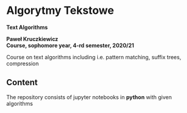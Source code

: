 # Algorytmy Tekstowe
**Text Algorithms**

**Paweł Kruczkiewicz**<br>
**Course, sophomore year, 4-rd semester, 2020/21**

Course on text algorithms including i.e. pattern matching, suffix trees, compression

## Content
The repository consists of jupyter notebooks in **python** with given algorithms